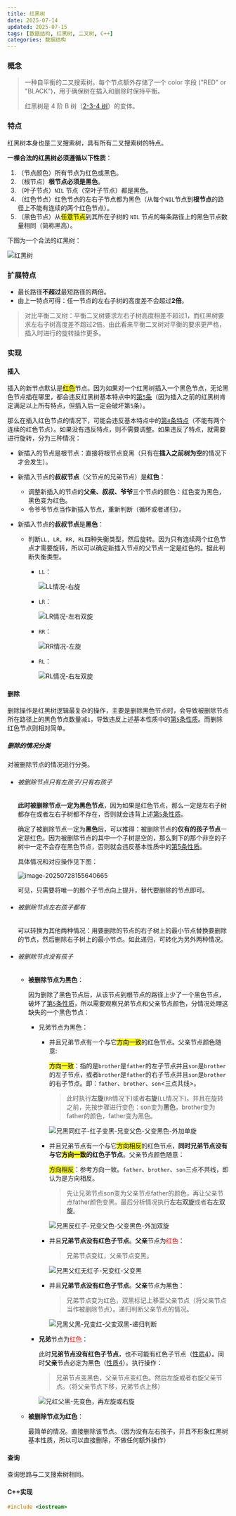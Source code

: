 ```yaml
---
title: 红黑树
date: 2025-07-14
updated: 2025-07-15
tags: [数据结构, 红黑树, 二叉树, C++]
categories: 数据结构
---
```


### 概念

> 一种自平衡的二叉搜索树。每个节点额外存储了一个 color 字段 ("RED" or "BLACK")，用于确保树在插入和删除时保持平衡。
>
> 红黑树是 4 阶 B 树（[2-3-4 树](https://oi-wiki.org/ds/2-3-4-tree/)）的变体。

### 特点

红黑树本身也是二叉搜索树，具有所有二叉搜索树的特点。

**一棵合法的红黑树必须遵循以下性质**：

1. <a name="性质1">（节点颜色）所有节点为红色或黑色</a>。
2. <a name="性质2">（根节点）**根节点必须是黑色**</a>。
3. <a name="性质3">（叶子节点）`NIL` 节点（空叶子节点）都是黑色</a>。
4. <a name="性质4">（红色节点）红色节点的左右子节点都为黑色（从每个`NIL`节点到**根节点**的路径上不能有连续的两个红色节点）</a>。
5. <a name="性质5">（黑色节点）从<mark>任意节点</mark>到其所在子树的 `NIL` 节点的每条路径上的黑色节点数量相同（简称黑高）</a>。

下图为一个合法的红黑树：

![红黑树](https://image-1258881983.cos.ap-beijing.myqcloud.com/imageimage-20250623201450979.png)

### 扩展特点

- 最长路径**不超过**最短路径的两倍。
- 由上一特点可得：任一节点的左右子树的高度差不会超过**2倍**。

> 对比平衡二叉树：平衡二叉树要求左右子树高度相差不超过1，而红黑树要求左右子树高度差不超过2倍。由此看来平衡二叉树对平衡的要求更严格，插入时进行的旋转操作更多。

### 实现

#### 插入

插入的新节点默认是<mark>红色</mark>节点。因为如果对一个红黑树插入一个黑色节点，无论黑色节点插在哪里，都会违反红黑树基本特点中的[第`5`条](#性质5)（因为插入之前的红黑树肯定满足以上所有特点，但插入后一定会破坏第`5`条）。

那么在插入红色节点的情况下，可能会违反基本特点中的[第`4`条特点](#性质4)（不能有两个连续的红色节点）。如果没有违反特点，则不需要调整。如果违反了特点，就需要进行旋转，分为三种情况：

- 新插入的节点是根节点：直接将根节点变黑（只有在**插入之前树为空**的情况下才会发生）。

- 新插入节点的**叔叔节点**（父节点的兄弟节点）是**红色**：
  - 调整新插入的节点的**父亲、叔叔、爷爷**三个节点的颜色：红色变为黑色，黑色变为红色。
  - 令爷爷节点当作新插入节点，重新判断（循环或者递归）。
  
- 新插入节点的**叔叔节点**是**黑色**：

  - 判断`LL, LR, RR, RL`四种失衡类型，然后旋转。因为只有连续两个红色节点才需要旋转，所以可以确定新插入节点的父节点一定是红色的。据此判断失衡类型。

    - `LL`：

      ![LL情况-右旋](https://image-1258881983.cos.ap-beijing.myqcloud.com/image%E5%BE%AE%E4%BF%A1%E5%9B%BE%E7%89%87_20250727161732_25.jpg)

    - `LR`：

      ![LR情况-左右双旋](https://image-1258881983.cos.ap-beijing.myqcloud.com/image%E5%BE%AE%E4%BF%A1%E5%9B%BE%E7%89%87_20250727161726_23.jpg)

    - `RR`：
    
      ![RR情况-左旋](https://image-1258881983.cos.ap-beijing.myqcloud.com/image%E5%BE%AE%E4%BF%A1%E5%9B%BE%E7%89%87_20250727161735_26.jpg)
    
    - `RL`：
    
      ![RL情况-右左双旋](https://image-1258881983.cos.ap-beijing.myqcloud.com/image%E5%BE%AE%E4%BF%A1%E5%9B%BE%E7%89%87_20250727161716_22.jpg)


#### 删除

删除操作是红黑树逻辑最复杂的操作，主要是删除黑色节点时，会导致被删除节点所在路径上的黑色节点数量减`1`，导致违反上述基本性质中的[第`5`条性质](#性质5)。而删除红色节点则相对简单。

##### 删除的情况分类

对被删除节点的情况进行分类。

- ###### 被删除节点只有左孩子/只有右孩子

  **此时被删除节点一定为黑色节点**，因为如果是红色节点，那么一定是左右子树都存在或者左右子树都不存在，否则就会违背上述[第`5`条性质](#性质5)。

  确定了被删除节点一定为**黑色**后，可以推得：被删除节点的**仅有的孩子节点**一定是红色。因为被删除节点的其中一个子树是空的，那么剩下的那个非空的子树中一定不会存在黑色节点，否则就会违反基本性质中的[第5条性质](#性质5)。

  具体情况和对应操作见下图：

  ![image-20250728155640665](https://image-1258881983.cos.ap-beijing.myqcloud.com/imageimage-20250728155640665.png)

  可见，只需要将唯一的那个子节点向上提升，替代要删除的节点即可。

- ###### 被删除节点左右孩子都有

  可以转换为其他两种情况：用要删除的节点的右子树上的最小节点替换要删除的节点，然后删除右子树上的最小节点。如此递归，可转化为另外两种情况。

- ###### 被删除节点没有孩子

  - **被删除节点为黑色**：
  
    因为删除了黑色节点后，从该节点到根节点的路径上少了一个黑色节点，破坏了[第`5`条性质](#性质5)，所以需要观察兄弟节点和父亲节点颜色，分情况处理这缺失的一个黑色节点：
  
    - 兄弟节点为黑色：
  
      - 并且兄弟节点有一个与它<mark>方向一致</mark>的红色节点。父亲节点颜色随意:
  
        <mark>方向一致</mark>：指的是`brother`是`father`的左子节点并且`son`是`brother`的左子节点，或者`brother`是`father`的右子节点并且`son`是`brother`的右子节点。即：`father`、`brother`、`son`<三点共线>。
  
        > 此时执行**左旋**(`RR`情况下)或者**右旋**(`LL`情况下)。并且在旋转之前，先按步骤进行变色：son变为**黑色**，brother变为father的颜色，father变为黑色。
  
        ![兄黑同红子-红子变黑-兄变父色-父变黑色-外加单旋](https://image-1258881983.cos.ap-beijing.myqcloud.com/imageimage-20250729193857476.png)
  
      - 并且兄弟节点有一个与它<mark>方向相反</mark>的红色节点，**同时兄弟节点没有与它<mark>方向一致</mark>的红色子节点**。父亲节点颜色随意：
  
        <mark>方向相反</mark>：参考方向一致。`father`、`brother`、`son`三点不共线，即认为是方向相反。
  
        > 先让兄弟节点son变为父亲节点father的颜色，再让父亲节点father颜色变黑。最后分析情况执行**左右双旋**或者**右左双旋**。
  
        ![兄黑反红子-兄变父色-父变黑色-外加双旋](https://image-1258881983.cos.ap-beijing.myqcloud.com/imageimage-20250729193004686.png)
  
      - 并且**兄弟节点没有红色子节点**。**父亲**节点为<font style="background: white" color="RED">红色</font>：
  
        > 兄弟节点变红，父亲节点变黑。
  
        ![兄黑父红无红子-兄变红-父变黑](https://image-1258881983.cos.ap-beijing.myqcloud.com/imageimage-20250729230437194.png)
  
      - 并且**兄弟节点没有红色子节点**。**父亲**节点为<font style="background: white" color="BLACK">黑色</font>：
  
        > 兄弟节点变为红色，双黑标记上移至父亲节点（将父亲节点当作被删除节点）。递归判断父亲节点的情况。
  
        ![兄黑父黑-兄变红-父变双黑-递归判断](https://image-1258881983.cos.ap-beijing.myqcloud.com/imageimage-20250730001039457.png)
  
    - **兄弟**节点为<font style="background: white" color="RED">红色</font>：
  
      此时**兄弟节点没有红色子节点**，也不可能有红色子节点（[性质4](#性质4)）。同时**父亲**节点必定为<font style="background: white" color="black">黑色</font>（[性质4](#性质4)）。执行操作：
  
      > 兄弟节点变黑色，父亲节点变红色。然后左旋或者右旋父亲节点。（将父亲节点下移，兄弟节点上移）
      
      ![兄红父黑-先变色，再左旋或右旋](https://image-1258881983.cos.ap-beijing.myqcloud.com/imageimage-20250729192538724.png)
    
  - **被删除节点为红色**：
  
    最简单的情况。直接删除该节点。（因为没有左右孩子，并且不形象红黑树基本性质，所以可以直接删除，不做任何额外操作）

#### 查询

查询思路与二叉搜索树相同。

#### C++实现

```cpp
#include <iostream>


```

